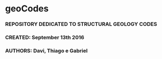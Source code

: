 # geoCodes

### REPOSITORY DEDICATED TO STRUCTURAL GEOLOGY CODES
### CREATED: September 13th 2016
### AUTHORS: Davi, Thiago e Gabriel
